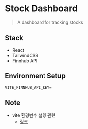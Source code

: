 # Stock Dashboard

> A dashboard for tracking stocks

## Stack

- React
- TailwindCSS
- Finnhub API

## Environment Setup

```
VITE_FINNHUB_API_KEY=
```

## Note

- vite 환경변수 설정 관련
  - [링크](https://vitejs-kr.github.io/guide/env-and-mode.html#intellisense-for-typescript)
